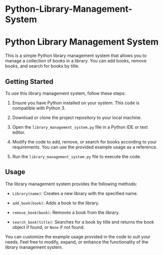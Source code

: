 # Python-Library-Management-System
# Python Library Management System

This is a simple Python library management system that allows you to manage a collection of books in a library. You can add books, remove books, and search for books by title.

## Getting Started

To use this library management system, follow these steps:

1. Ensure you have Python installed on your system. This code is compatible with Python 3.

2. Download or clone the project repository to your local machine.

3. Open the `library_management_system.py` file in a Python IDE or text editor.

4. Modify the code to add, remove, or search for books according to your requirements. You can use the provided example usage as a reference.

5. Run the `library_management_system.py` file to execute the code.

## Usage

The library management system provides the following methods:

- `Library(name)`: Creates a new library with the specified name.

- `add_book(book)`: Adds a book to the library.

- `remove_book(book)`: Removes a book from the library.

- `search_book(title)`: Searches for a book by title and returns the book object if found, or `None` if not found.

You can customize the example usage provided in the code to suit your needs. Feel free to modify, expand, or enhance the functionality of the library management system.


